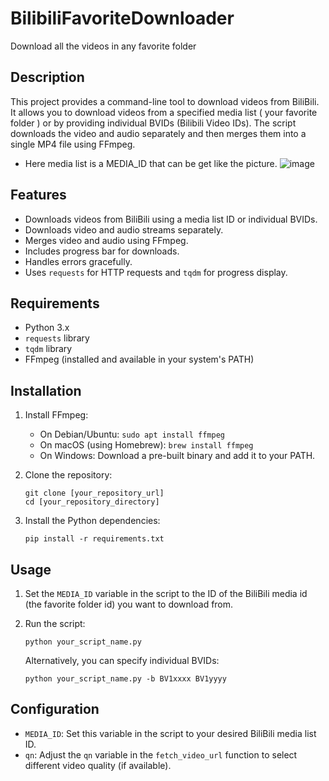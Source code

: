 # BilibiliFavoriteDownloader
Download all the videos in any favorite folder

## Description

This project provides a command-line tool to download videos from BiliBili. It allows you to download videos from a specified media list ( your favorite folder ) or by providing individual BVIDs (Bilibili Video IDs). The script downloads the video and audio separately and then merges them into a single MP4 file using FFmpeg.
- Here media list is a MEDIA_ID that can be get like the picture.
![image](https://github.com/user-attachments/assets/497e30e6-2a36-4d9d-be41-20362ff13fd4)

## Features

- Downloads videos from BiliBili using a media list ID or individual BVIDs.
- Downloads video and audio streams separately.
- Merges video and audio using FFmpeg.
- Includes progress bar for downloads.
- Handles errors gracefully.
- Uses `requests` for HTTP requests and `tqdm` for progress display.

## Requirements

- Python 3.x
- `requests` library
- `tqdm` library
- FFmpeg (installed and available in your system's PATH)

## Installation

1.  Install FFmpeg:

    -   On Debian/Ubuntu: `sudo apt install ffmpeg`
    -   On macOS (using Homebrew): `brew install ffmpeg`
    -   On Windows: Download a pre-built binary and add it to your PATH.

2.  Clone the repository:

    ```
    git clone [your_repository_url]
    cd [your_repository_directory]
    ```

3.  Install the Python dependencies:

    ```
    pip install -r requirements.txt
    ```

## Usage

1.  Set the `MEDIA_ID` variable in the script to the ID of the BiliBili media id (the favorite folder id) you want to download from.

2.  Run the script:

    ```
    python your_script_name.py
    ```

    Alternatively, you can specify individual BVIDs:

    ```
    python your_script_name.py -b BV1xxxx BV1yyyy
    ```

## Configuration

-   `MEDIA_ID`:  Set this variable in the script to your desired BiliBili media list ID.
-   `qn`: Adjust the `qn` variable in the `fetch_video_url` function to select different video quality (if available).

